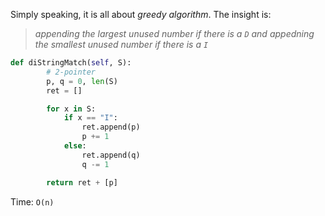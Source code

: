 Simply speaking, it is all about *greedy algorithm*. The insight is: 
> *appending the largest unused number if there is a `D` and appedning the smallest unused number if there is a `I`*
```python
def diStringMatch(self, S):
        # 2-pointer
        p, q = 0, len(S)
        ret = []

        for x in S:
            if x == "I":
                ret.append(p)
                p += 1
            else:
                ret.append(q)
                q -= 1

        return ret + [p]
```
Time: `O(n)` 
